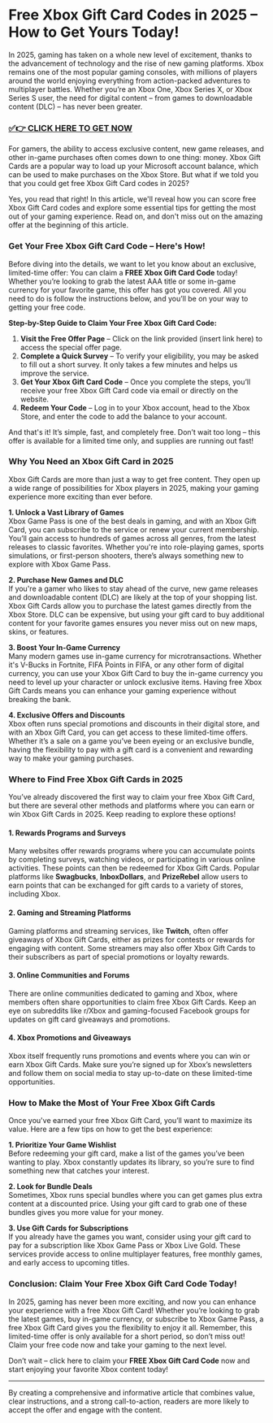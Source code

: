 # Free Xbox Gift Card Codes in 2025 – How to Get Yours Today!

In 2025, gaming has taken on a whole new level of excitement, thanks to the advancement of technology and the rise of new gaming platforms. Xbox remains one of the most popular gaming consoles, with millions of players around the world enjoying everything from action-packed adventures to multiplayer battles. Whether you’re an Xbox One, Xbox Series X, or Xbox Series S user, the need for digital content – from games to downloadable content (DLC) – has never been greater.

### [✅👉 CLICK HERE TO GET NOW](https://freerewards.xyz/xbox/go/)

For gamers, the ability to access exclusive content, new game releases, and other in-game purchases often comes down to one thing: money. Xbox Gift Cards are a popular way to load up your Microsoft account balance, which can be used to make purchases on the Xbox Store. But what if we told you that you could get free Xbox Gift Card codes in 2025?

Yes, you read that right! In this article, we'll reveal how you can score free Xbox Gift Card codes and explore some essential tips for getting the most out of your gaming experience. Read on, and don't miss out on the amazing offer at the beginning of this article.

### **Get Your Free Xbox Gift Card Code – Here's How!**

Before diving into the details, we want to let you know about an exclusive, limited-time offer: You can claim a **FREE Xbox Gift Card Code** today! Whether you’re looking to grab the latest AAA title or some in-game currency for your favorite game, this offer has got you covered. All you need to do is follow the instructions below, and you’ll be on your way to getting your free code.

**Step-by-Step Guide to Claim Your Free Xbox Gift Card Code:**

1. **Visit the Free Offer Page** – Click on the link provided (insert link here) to access the special offer page.
2. **Complete a Quick Survey** – To verify your eligibility, you may be asked to fill out a short survey. It only takes a few minutes and helps us improve the service.
3. **Get Your Xbox Gift Card Code** – Once you complete the steps, you’ll receive your free Xbox Gift Card code via email or directly on the website.
4. **Redeem Your Code** – Log in to your Xbox account, head to the Xbox Store, and enter the code to add the balance to your account.

And that's it! It’s simple, fast, and completely free. Don’t wait too long – this offer is available for a limited time only, and supplies are running out fast!

### **Why You Need an Xbox Gift Card in 2025**

Xbox Gift Cards are more than just a way to get free content. They open up a wide range of possibilities for Xbox players in 2025, making your gaming experience more exciting than ever before.

**1. Unlock a Vast Library of Games**  
Xbox Game Pass is one of the best deals in gaming, and with an Xbox Gift Card, you can subscribe to the service or renew your current membership. You’ll gain access to hundreds of games across all genres, from the latest releases to classic favorites. Whether you're into role-playing games, sports simulations, or first-person shooters, there’s always something new to explore with Xbox Game Pass.

**2. Purchase New Games and DLC**  
If you're a gamer who likes to stay ahead of the curve, new game releases and downloadable content (DLC) are likely at the top of your shopping list. Xbox Gift Cards allow you to purchase the latest games directly from the Xbox Store. DLC can be expensive, but using your gift card to buy additional content for your favorite games ensures you never miss out on new maps, skins, or features.

**3. Boost Your In-Game Currency**  
Many modern games use in-game currency for microtransactions. Whether it's V-Bucks in Fortnite, FIFA Points in FIFA, or any other form of digital currency, you can use your Xbox Gift Card to buy the in-game currency you need to level up your character or unlock exclusive items. Having free Xbox Gift Cards means you can enhance your gaming experience without breaking the bank.

**4. Exclusive Offers and Discounts**  
Xbox often runs special promotions and discounts in their digital store, and with an Xbox Gift Card, you can get access to these limited-time offers. Whether it’s a sale on a game you’ve been eyeing or an exclusive bundle, having the flexibility to pay with a gift card is a convenient and rewarding way to make your gaming purchases.

### **Where to Find Free Xbox Gift Cards in 2025**

You’ve already discovered the first way to claim your free Xbox Gift Card, but there are several other methods and platforms where you can earn or win Xbox Gift Cards in 2025. Keep reading to explore these options!

#### **1. Rewards Programs and Surveys**

Many websites offer rewards programs where you can accumulate points by completing surveys, watching videos, or participating in various online activities. These points can then be redeemed for Xbox Gift Cards. Popular platforms like **Swagbucks**, **InboxDollars**, and **PrizeRebel** allow users to earn points that can be exchanged for gift cards to a variety of stores, including Xbox.

#### **2. Gaming and Streaming Platforms**

Gaming platforms and streaming services, like **Twitch**, often offer giveaways of Xbox Gift Cards, either as prizes for contests or rewards for engaging with content. Some streamers may also offer Xbox Gift Cards to their subscribers as part of special promotions or loyalty rewards.

#### **3. Online Communities and Forums**

There are online communities dedicated to gaming and Xbox, where members often share opportunities to claim free Xbox Gift Cards. Keep an eye on subreddits like r/Xbox and gaming-focused Facebook groups for updates on gift card giveaways and promotions.

#### **4. Xbox Promotions and Giveaways**

Xbox itself frequently runs promotions and events where you can win or earn Xbox Gift Cards. Make sure you’re signed up for Xbox’s newsletters and follow them on social media to stay up-to-date on these limited-time opportunities.

### **How to Make the Most of Your Free Xbox Gift Cards**

Once you've earned your free Xbox Gift Card, you’ll want to maximize its value. Here are a few tips on how to get the best experience:

**1. Prioritize Your Game Wishlist**  
Before redeeming your gift card, make a list of the games you’ve been wanting to play. Xbox constantly updates its library, so you’re sure to find something new that catches your interest.

**2. Look for Bundle Deals**  
Sometimes, Xbox runs special bundles where you can get games plus extra content at a discounted price. Using your gift card to grab one of these bundles gives you more value for your money.

**3. Use Gift Cards for Subscriptions**  
If you already have the games you want, consider using your gift card to pay for a subscription like Xbox Game Pass or Xbox Live Gold. These services provide access to online multiplayer features, free monthly games, and early access to upcoming titles.

### **Conclusion: Claim Your Free Xbox Gift Card Code Today!**

In 2025, gaming has never been more exciting, and now you can enhance your experience with a free Xbox Gift Card! Whether you’re looking to grab the latest games, buy in-game currency, or subscribe to Xbox Game Pass, a free Xbox Gift Card gives you the flexibility to enjoy it all. Remember, this limited-time offer is only available for a short period, so don’t miss out! Claim your free code now and take your gaming to the next level.

Don’t wait – click here to claim your **FREE Xbox Gift Card Code** now and start enjoying your favorite Xbox content today!

--- 

By creating a comprehensive and informative article that combines value, clear instructions, and a strong call-to-action, readers are more likely to accept the offer and engage with the content.
